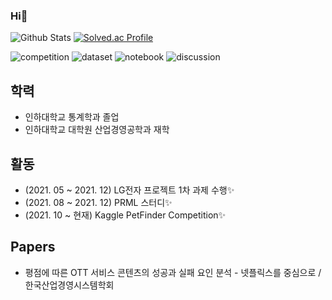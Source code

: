 ### Hi👋

![Github Stats](https://github-readme-stats.vercel.app/api?username=exponent0518&show_icons=true) [![Solved.ac Profile](http://mazassumnida.wtf/api/v2/generate_badge?boj=wltnghd5182)](https://solved.ac/wltnghd5182/)

![competition](https://road-to-kaggle-grandmaster.vercel.app/api/badges/Jisoo_Hong/competition)
![dataset](https://road-to-kaggle-grandmaster.vercel.app/api/badges/Jisoo_Hong/dataset)
![notebook](https://road-to-kaggle-grandmaster.vercel.app/api/badges/Jisoo_Hong/notebook)
![discussion](https://road-to-kaggle-grandmaster.vercel.app/api/badges/Jisoo_Hong/discussion)



## 학력
* 인하대학교 통계학과 졸업
* 인하대학교 대학원 산업경영공학과 재학
## 활동
* (2021. 05 ~ 2021. 12) LG전자 프로젝트 1차 과제 수행✨
* (2021. 08 ~ 2021. 12) PRML 스터디✨
* (2021. 10 ~ 현재) Kaggle PetFinder Competition✨

## Papers
* 평점에 따른 OTT 서비스 콘텐츠의 성공과 실패 요인 분석 - 넷플릭스를 중심으로 / 한국산업경영시스템학회


<!--
**exponent0518/exponent0518** is a ✨ _special_ ✨ repository because its `README.md` (this file) appears on your GitHub profile.
![Anurag's GitHub stats](https://github-readme-stats.vercel.app/api?username=exponent0518&show_icons=true&theme=radical)
Here are some ideas to get you started:

- 🔭 I’m currently working on ...
- 🌱 I’m currently learning ...
- 👯 I’m looking to collaborate on ...
- 🤔 I’m looking for help with ...
- 💬 Ask me about ...
- 📫 How to reach me: ...
- 😄 Pronouns: ...
- ⚡ Fun fact: ...
-->
